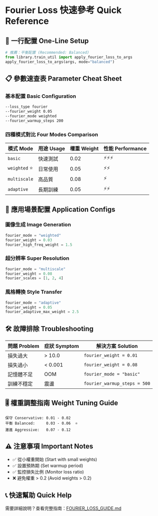 # Fourier Loss 快速參考 Quick Reference

## 🚀 一行配置 One-Line Setup

```python
# 推薦：平衡配置 (Recommended: Balanced)
from library.train_util import apply_fourier_loss_to_args
apply_fourier_loss_to_args(args, mode="balanced")
```

## 📋 參數速查表 Parameter Cheat Sheet

### 基本配置 Basic Configuration
```bash
--loss_type fourier
--fourier_weight 0.05
--fourier_mode weighted
--fourier_warmup_steps 200
```

### 四種模式對比 Four Modes Comparison

| 模式 Mode | 用途 Usage | 權重 Weight | 性能 Performance |
|-----------|------------|-------------|------------------|
| `basic` | 快速測試 | 0.02 | ⚡⚡⚡ |
| `weighted` ⭐ | 日常使用 | 0.05 | ⚡⚡ |
| `multiscale` | 高品質 | 0.08 | ⚡ |
| `adaptive` | 長期訓練 | 0.05 | ⚡⚡ |

## 🎯 應用場景配置 Application Configs

### 圖像生成 Image Generation
```python
fourier_mode = "weighted"
fourier_weight = 0.03
fourier_high_freq_weight = 1.5
```

### 超分辨率 Super Resolution
```python
fourier_mode = "multiscale"
fourier_weight = 0.08
fourier_scales = [1, 2, 4]
```

### 風格轉換 Style Transfer
```python
fourier_mode = "adaptive"
fourier_weight = 0.05
fourier_adaptive_max_weight = 2.5
```

## 🛠️ 故障排除 Troubleshooting

| 問題 Problem | 症狀 Symptom | 解決方案 Solution |
|--------------|--------------|-------------------|
| 損失過大 | > 10.0 | `fourier_weight = 0.01` |
| 損失過小 | < 0.001 | `fourier_weight = 0.08` |
| 記憶體不足 | OOM | `fourier_mode = "basic"` |
| 訓練不穩定 | 震盪 | `fourier_warmup_steps = 500` |

## 🎚️ 權重調整指南 Weight Tuning Guide

```
保守 Conservative: 0.01 - 0.02
平衡 Balanced:     0.03 - 0.06  ⭐
激進 Aggressive:   0.07 - 0.12
```

## ⚠️ 注意事項 Important Notes

- ✅ 從小權重開始 (Start with small weights)
- ✅ 設置預熱期 (Set warmup period)
- ✅ 監控損失比例 (Monitor loss ratio)
- ❌ 避免權重 > 0.2 (Avoid weights > 0.2)

## 📞 快速幫助 Quick Help

需要詳細說明？查看完整指南：[FOURIER_LOSS_GUIDE.md](./FOURIER_LOSS_GUIDE.md)